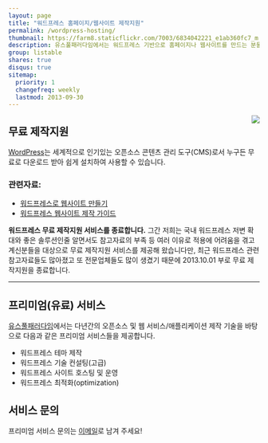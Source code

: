 ```yaml
---
layout: page
title: "워드프레스 홈페이지/웹사이트 제작지원"
permalink: /wordpress-hosting/
thumbnail: https://farm8.staticflickr.com/7003/6834042221_e1ab360fc7_m.jpg
description: 유스풀패러다임에서는 워드프레스 기반으로 홈페이지나 웹사이트를 만드는 분들을 위해 무료로 기술지원 서비스를 제공하고 있습니다. 지금 신청하세요!
group: listable
shares: true
disqus: true
sitemap:
  priority: 1
  changefreq: weekly
  lastmod: 2013-09-30
---
```


<img src="http://farm8.staticflickr.com/7003/6834042221_e1ab360fc7_m.jpg" class="right" style="float: right;" />

## 무료 제작지원

[WordPress](http://wordpress.org/)는 세계적으로 인기있는 오픈소스 콘텐츠 관리 도구(CMS)로서 누구든 무료로 다운로드 받아 쉽게 설치하여 사용할 수 있습니다.

### 관련자료:

* [워드프레스로 웹사이트 만들기](/2012/03/17/creating-static-website-with-wordpress/)
* [워드프레스 웹사이트 제작 가이드](/2012/08/13/wordpress-website-builidng-guide-2012/)

<div class="about">
    <strong>워드프레스 무료 제작지원 서비스를 종료합니다.</strong> 그간 저희는 국내 워드프레스 저변 확대와 좋은 솔루션인줄 알면서도 참고자료의 부족 등 여러 이유로 적용에 어려움을 겪고 계신분들을 대상으로 무료 제작지원 서비스를 제공해 왔습니다만, 최근 워드프레스 관련 참고자료들도 많아졌고 또 전문업체들도 많이 생겼기 때문에 2013.10.01 부로 무료 제작지원을 종료합니다.
</div>

<!--
그러나 국내에 아직 자료도 많지 않은데다 기술적인 문제 등으로 인해 좋은 기능을 제대로 활용하지 못하고 계신 분들이 많습니다.

[유스풀패러다임](/)에서는 이런 분들을 위해 워드프레스에 대한 제작 및 기술지원을 무료로 제공해 드리고 있습니다.

## 서비스 개요

다음 서비스를 무료로 제공합니다.

* 워드프레스 설치 및 제작에 관한 상담
* 웹호스팅 환경(서버)에 설치 및 기본 설정
* 테마(theme) 적용 및 간단한 커스터마이징
* 주요 플러그인 설치 및 설정
* 페이스북 등 소셜네트워크(SNS) 연동

## 전부 무료인가요?

비용이 발생하는 부분에 대해서는 **실비**(실제 들어간 비용)를 받습니다.

1. **웹호스팅비** (선택하신 웹호스팅/서버호스팅 비용)
2. **유료테마 구입비** (유료/프리미엄 테마 선택 시)
3. **도메인 비용** (도메인은 직접 구입하셔야 합니다)
4. **테마 제작비** (새로 테마를 처음부터 직접 제작할 경우)
5. **디자인비** (별도 디자인이 들어갈 경우의 디자인 외주 비용. 직접 처리할 경우는 무료)
6. **엉뚱한 사용** (워드프레스를 쇼핑몰, 뉴스/매거진, 리뷰, 공동구매, 메타블로그, 채용사이트 등 통상적 용도 이외로 사용하고자 할 때)
-->
<!--
#### 누구를 대상으로 하나요?

워드프레스로 홈페이지 또는 웹사이트를 구축하려는 개인 또는 단체를 대상으로 합니다.  
(개인창업, 스타트업, 자영업자, 소상공인, 공공/비영리단체, 사회적기업, 기초자치단체 등)

#### 서비스 문의 및 신청

문의는 전화, 댓글 또는 <a href="mailto:contact@usefulparadigm.com">이메일</a>로 해 주시고, <br/>
서비스 신청은 아래 신청 버튼을 눌러 양식을 작성해 주세요!-->

<!--p>
	<a href="//docs.google.com/spreadsheet/embeddedform?formkey=dG91RWN6ZVVzMnFyX2dKdlU0ckZ0TEE6MQ" class="button itunes various fancybox.iframe">무료 제작지원 서비스 신청하기</a>
</p-->

---

## 프리미엄(유료) 서비스

[유스풀패러다임](/)에서는 다년간의 오픈소스 및 웹 서비스/애플리케이션 제작 기술을 바탕으로 
다음과 같은 프리미엄 서비스들을 제공합니다.

* 워드프레스 테마 제작
* 워드프레스 기술 컨설팅(고급)
* 워드프레스 사이트 호스팅 및 운영
* 워드프레스 최적화(optimization)

## 서비스 문의

프리미엄 서비스 문의는 <a href="mailto:contact@usefulparadigm.com">이메일</a>로 남겨 주세요!

